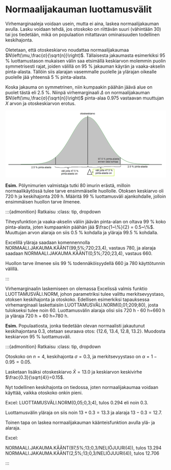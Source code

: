 # Normaalijakauman luottamusvälit

Virhemarginaaleja voidaan usein, mutta ei aina, laskea normaalijakauman avulla. Lasku voidaan tehdä, jos otoskoko on riittävän suuri (vähintään 30) tai jos tiedetään, mikä on populaation mitattavan ominaisuuden todellinen keskihajonta.

Oletetaan, että otoskeskiarvo noudattaa normaalijakaumaa $N\left(\mu,\frac{σ}{\sqrt{n}}\right)$. Tällaisesta jakaumasta esimerkiksi 95 % luottamustason mukaisen välin saa etsimällä keskiarvon molemmin puolin symmetrisesti rajat, joiden välillä on 95 % jakauman käyrän ja vaaka-akselin pinta-alasta. Tällöin siis alarajan vasemmalle puolelle ja ylärajan oikealle puolelle jää yhteensä 5 % pinta-alasta.

Koska jakauma on symmetrinen, niin kumpaakin päähän jäävä alue on puolet tästä eli 2.5 %. Niinpä virhemarginaali $\Delta$ on normaalijakauman $N\left(\mu,\frac{σ}{\sqrt{n}}\right)$ pinta-alaa 0.975 vastaavan muuttujan $X$ arvon ja otoskeskiarvon erotus.
 
![Normaalijakauman luottamusväli](normaalijakauma_luottamusvali.png "Normaalijakauman luottamusväli")

**Esim.** Pölynimurien valmistaja tutki 80 imurin erästä, milloin normaalikäytössä tulee tarve ensimmäiselle huollolle. Otoksen keskiarvo oli 720 h ja keskihajonta 209 h. Määritä 99 % luottamusväli ajankohdalle, jolloin ensimmäisen huollon tarve ilmenee.

:::{admonition} Ratkaisu
:class: tip, dropdown

Tiheysfunktion ja vaaka-akselin väliin jäävän pinta-alan on oltava 99 % koko pinta-alasta, joten kumpaankin päähän jää $\frac{1~\%}{2} = 0.5~\%$. Muuttujan arvon alaraja on siis 0.5 % kohdalla ja yläraja 99.5 % kohdalla.

Excelillä yläraja saadaan komennennolla NORMAALI.JAKAUMA.KÄÄNT(99,5%;720;23,4), vastaus 780, ja alaraja saadaan NORMAALI.JAKAUMA.KÄÄNT(0,5%;720;23,4), vastaus 660.

Huollon tarve ilmenee siis 99 % todennäköisyydellä 660 ja 780 käyttötunnin välillä.

:::

Virhemarginaalin laskemiseen on olemassa Excelissä valmis funktio LUOTTAMUSVÄLI.NORM, johon parametriksi tulee valittu merkitsevyystaso, otoksen keskihajonta ja otoskoko. Edellisen esimerkiksi tapauksessa virhemarginaali laskettaisiin LUOTTAMUSVÄLI.NORM(0,01;209;80), josta tulokseksi tulee noin 60. Luottamusvälin alaraja olisi siis  720 h - 60 h=660 h ja yläraja 720 h + 60 h=780 h.

**Esim.** Populaatiosta, jonka tiedetään olevan normaalisti jakautunut keskihajontana 0.3, otetaan seuraava otos: {12.6, 13.4, 12.8, 13.2}. Muodosta keskiarvon 95 % luottamusväli.

:::{admonition} Ratkaisu
:class: tip, dropdown

Otoskoko on $n=4$, keskihajonta $\sigma=0.3$, ja merkitsevyystaso on $\alpha=1-0.95=0.05$.

Lasketaan lisäksi otoskeskiarvo $\bar{X}=13.0$ ja keskiarvon keskivirhe $\frac{0.3}{\sqrt{4}}=0.15$.

Nyt todellinen keskihajonta on tiedossa, joten normaalijakaumaa voidaan käyttää, vaikka otoskoko onkin pieni.

Excel: LUOTTAMUSVÄLI.NORM(0,05;0,3;4), tulos 0.294 eli noin 0.3.

Luottamusvälin yläraja on siis noin $13+0.3=13.3$ ja alaraja $13-0.3=12.7$.

Toinen tapa on laskea normaalijakauman käänteisfunktion avulla ylä- ja alaraja.

Excel: 

NORMAALI.JAKAUMA.KÄÄNT(97,5%;13;0,3/NELIÖJUURI(4)), tulos 13.294
NORMAALI.JAKAUMA.KÄÄNT(2,5%;13;0,3/NELIÖJUURI(4)), tulos 12.706
    
:::